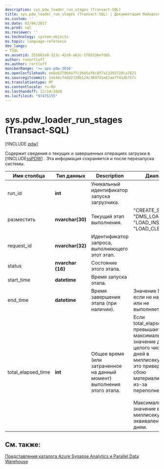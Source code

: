 ```yaml
---
description: sys.pdw_loader_run_stages (Transact-SQL)
title: sys.pdw_loader_run_stages (Transact-SQL) | Документация Майкрософт
ms.custom: ''
ms.date: 03/04/2017
ms.prod: sql
ms.reviewer: ''
ms.technology: system-objects
ms.topic: language-reference
dev_langs:
- TSQL
ms.assetid: 255681e9-323c-42c0-a63c-1f05536efdd5
author: ronortloff
ms.author: rortloff
monikerRange: '>= aps-pdw-2016'
ms.openlocfilehash: ee8eb27964a7fc26d5af6c8f7a13293720ca7821
ms.sourcegitcommit: 1a544cf4dd2720b124c3697d1e62ae7741db757c
ms.translationtype: MT
ms.contentlocale: ru-RU
ms.lasthandoff: 12/14/2020
ms.locfileid: "97475155"
---
```

# <a name="syspdw_loader_run_stages-transact-sql"></a>sys.pdw_loader_run_stages (Transact-SQL)
[!INCLUDE [pdw](../../includes/applies-to-version/pdw.md)]

  Содержит сведения о текущих и завершенных операциях загрузки в [!INCLUDE[ssPDW](../../includes/sspdw-md.md)] . Эта информация сохраняется и после перезапуска системы.  
  
| Имя столбца | Тип данных | Description | Диапазон |
| ----------- | --------- | ----------- | ----- |
|run_id|**int**|Уникальный идентификатор запуска загрузчика.||  
|разместить|**nvarchar(30)**|Текущий этап выполнения.|"CREATE_STAGING", "DMS_LOAD", "LOAD_INSERT", "LOAD_CLEANUP"|  
|request_id|**nvarchar(32)**|Идентификатор запроса, выполняющего этот этап.||  
|status|**nvarchar (16)**|Состояние этого этапа.||  
|start_time|**datetime**|Время запуска этапа.||  
|end_time|**datetime**|Время завершения этапа (при наличии).|Значение NULL, если не началось или не выполняется.|  
|total_elapsed_time|**int**|Общее время (или затраченное на данный момент) выполнения этого этапа.|Если total_elapsed_time превышает максимальное значение для целого числа (24,8 дней в миллисекундах), это приведет к сбою материализации из-за переполнения.<br /><br /> Максимальное значение в миллисекундах эквивалентно 24,8 дням.|  
  
## <a name="see-also"></a>См. также:  
 [Представления каталога Azure Synapse Analytics и Parallel Data Warehouse](../../relational-databases/system-catalog-views/sql-data-warehouse-and-parallel-data-warehouse-catalog-views.md)  
  
  
